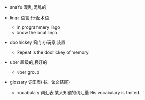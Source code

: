 - sna'fu 混乱;混乱的

- lingo 语言;行话;术语 
   - in programmery lingo
   - know the local lingo
   
- doo'hickey 窍门;小玩意;装置
  - Repeat is the doohickey of memory.
  
- uber 超级的,极好的
  - uber group
  
- glossary 词汇表(书、论文结尾)
  - vocabulary 词汇表;某人知道的词汇量 His vocabulary is limited.
